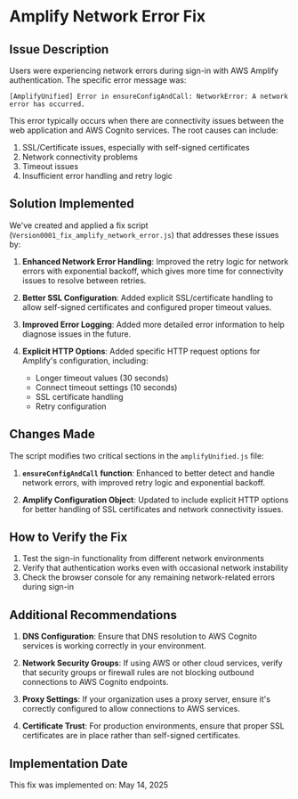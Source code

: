 # Amplify Network Error Fix

## Issue Description

Users were experiencing network errors during sign-in with AWS Amplify authentication. The specific error message was:

```
[AmplifyUnified] Error in ensureConfigAndCall: NetworkError: A network error has occurred.
```

This error typically occurs when there are connectivity issues between the web application and AWS Cognito services. The root causes can include:

1. SSL/Certificate issues, especially with self-signed certificates
2. Network connectivity problems
3. Timeout issues
4. Insufficient error handling and retry logic

## Solution Implemented

We've created and applied a fix script (`Version0001_fix_amplify_network_error.js`) that addresses these issues by:

1. **Enhanced Network Error Handling**: Improved the retry logic for network errors with exponential backoff, which gives more time for connectivity issues to resolve between retries.

2. **Better SSL Configuration**: Added explicit SSL/certificate handling to allow self-signed certificates and configured proper timeout values.

3. **Improved Error Logging**: Added more detailed error information to help diagnose issues in the future.

4. **Explicit HTTP Options**: Added specific HTTP request options for Amplify's configuration, including:
   - Longer timeout values (30 seconds)
   - Connect timeout settings (10 seconds)
   - SSL certificate handling
   - Retry configuration

## Changes Made

The script modifies two critical sections in the `amplifyUnified.js` file:

1. **`ensureConfigAndCall` function**: Enhanced to better detect and handle network errors, with improved retry logic and exponential backoff.

2. **Amplify Configuration Object**: Updated to include explicit HTTP options for better handling of SSL certificates and network connectivity issues.

## How to Verify the Fix

1. Test the sign-in functionality from different network environments
2. Verify that authentication works even with occasional network instability
3. Check the browser console for any remaining network-related errors during sign-in

## Additional Recommendations

1. **DNS Configuration**: Ensure that DNS resolution to AWS Cognito services is working correctly in your environment.

2. **Network Security Groups**: If using AWS or other cloud services, verify that security groups or firewall rules are not blocking outbound connections to AWS Cognito endpoints.

3. **Proxy Settings**: If your organization uses a proxy server, ensure it's correctly configured to allow connections to AWS services.

4. **Certificate Trust**: For production environments, ensure that proper SSL certificates are in place rather than self-signed certificates.

## Implementation Date

This fix was implemented on: May 14, 2025 